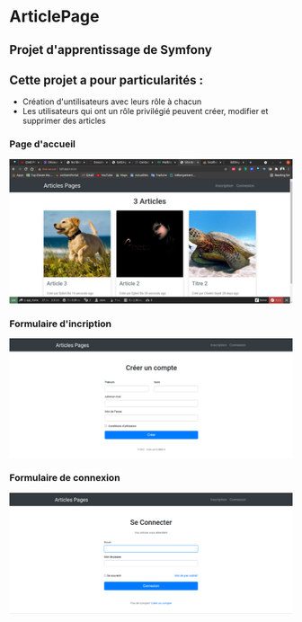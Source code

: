 # ArticlePage
## Projet d'apprentissage de Symfony 
## Cette projet a pour particularités : 
+ Création d'untilisateurs avec leurs rôle à chacun
+ Les utilisateurs qui ont un rôle privilégié peuvent créer, modifier et supprimer des articles
  
### Page d'accueil
 ![](https://github.com/Djibba/ArticlePage/blob/master/public/images/accueil.png)
 
### Formulaire d'incription
 ![](https://github.com/Djibba/ArticlePage/blob/master/public/images/form_inscription.png)

### Formulaire de connexion
![](https://github.com/Djibba/ArticlePage/blob/master/public/images/form_connexion.png)
